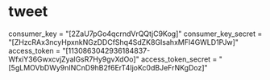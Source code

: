 # tweet

consumer_key = "[2ZaU7pGo4qcrndVrQQtjC9Kog]"
consumer_key_secret = "[ZHzcRAx3ncyHpxnkNGzDDCfShq4SdZK8GIsahxMFl4GWLD1PJw]"
access_token = "[1130863042936184837-WfxiY36GwxcvjZyalGsR7Hy9gvXdOo]"
access_token_secret = "[5gLMOVbDWy9nINCnD9hB2f6ErT4IjoKc0dBJeFrNKgDoz]"
